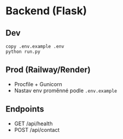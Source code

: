 # Backend (Flask)

## Dev
```
copy .env.example .env
python run.py
```

## Prod (Railway/Render)
- Procfile + Gunicorn
- Nastav env proměnné podle `.env.example`

## Endpoints
- GET /api/health
- POST /api/contact
